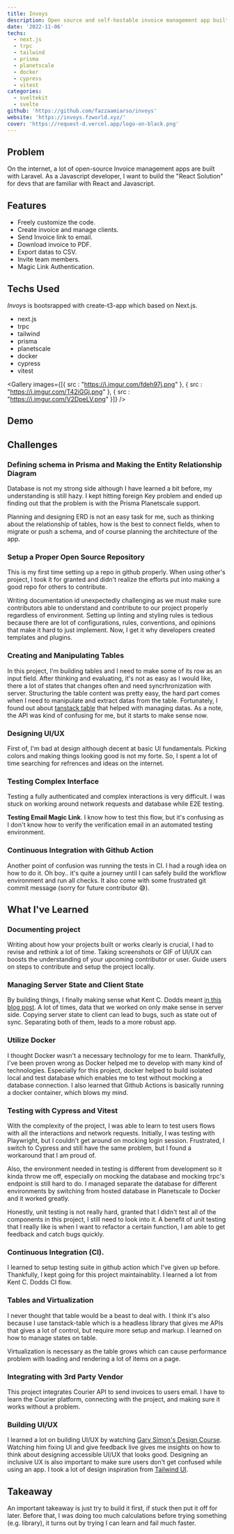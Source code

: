 ```yaml
---
title: Invoys
description: Open source and self-hostable invoice management app built with Next.js. Made to be free of cost.
date: '2022-11-06'
techs:
  - next.js
  - trpc
  - tailwind
  - prisma
  - planetscale
  - docker
  - cypress
  - vitest
categories:
  - sveltekit
  - svelte
github: 'https://github.com/fazzaamiarso/invoys'
website: 'https://invoys.fzworld.xyz/'
cover: 'https://request-d.vercel.app/logo-on-black.png'
---
```

<script>
  import Gallery from '../lib/components/gallery.svelte'
</script>

## Problem

On the internet, a lot of open-source Invoice management apps are built with Laravel. As a Javascript developer, I want to build the "React Solution" for devs that are familiar with React and Javascript.

## Features

- Freely customize the code.
- Create invoice and manage clients.
- Send Invoice link to email.
- Download invoice to PDF.
- Export datas to CSV.
- Invite team members.
- Magic Link Authentication.

## Techs Used

_Invoys_ is bootsrapped with create-t3-app which based on Next.js.

- next.js
- trpc
- tailwind
- prisma
- planetscale
- docker
- cypress
- vitest


<Gallery images={[{ src : "https://i.imgur.com/fdeh97j.png" }, { src : "https://i.imgur.com/T42iGGj.png" }, { src : "https://i.imgur.com/V2DpeLV.png" }]} />

<!-- |                                                    |                                                   |
| :------------------------------------------------: | :-----------------------------------------------: |
|   ![Dashboard](https://i.imgur.com/fdeh97j.png)    |  ![New invoice](https://i.imgur.com/1EulVHE.png)  |
| ![clients table](https://i.imgur.com/T42iGGj.png)  | ![client detail](https://i.imgur.com/RjOkcBE.png) |
| ![invoice detail](https://i.imgur.com/V2DpeLV.png) | ![invoice batch](https://i.imgur.com/rpDor0M.gif) |
|     ![login](https://i.imgur.com/lHY7BmH.png)      | -->

## Demo

## Challenges

### Defining schema in Prisma and Making the Entity Relationship Diagram

Database is not my strong side although I have learned a bit before, my understanding is still hazy. I kept hitting foreign Key problem and ended up finding out that the problem is with the Prisma Planetscale support.

Planning and designing ERD is not an easy task for me, such as thinking about the relationship of tables, how is the best to connect fields, when to migrate or push a schema, and of course planning the architecture of the app.

### Setup a Proper Open Source Repository

This is my first time setting up a repo in github properly. When using other's project, I took it for granted and didn't realize the efforts put into making a good repo for others to contribute.

Writing documentation id unexpectedly challenging as we must make sure contributors able to understand and contribute to our project properly regardless of environment. Setting up linting and styling rules is tedious because there are lot of configurations, rules, conventions, and opinions that make it hard to just implement. Now, I get it why developers created templates and plugins.

### Creating and Manipulating Tables

In this project, I'm building tables and I need to make some of its row as an input field. After thinking and evaluating, it's not as easy as I would like, there a lot of states that changes often and need syncrhronization with server. Structuring the table content was pretty easy, the hard part comes when I need to manipulate and extract datas from the table. Fortunately, I found out about [tanstack table](https://tanstack.com/table/v8) that helped with managing datas. As a note, the API was kind of confusing for me, but it starts to make sense now.

### Designing UI/UX

First of, I'm bad at design although decent at basic UI fundamentals. Picking colors and making things looking good is not my forte. So, I spent a lot of time searching for refrences and ideas on the internet.

### Testing Complex Interface

Testing a fully authenticated and complex interactions is very difficult. I was stuck on working around network requests and database while E2E testing.

**Testing Email Magic Link**. I know how to test this flow, but it's confusing as I don't know how to verify the verification email in an automated testing environment.

### Continuous Integration with Github Action

Another point of confusion was running the tests in CI. I had a rough idea on how to do it. Oh boy.. it's quite a journey until I can safely build the workflow environment and run all checks. It also come with some frustrated git commit message (sorry for future contributor 😅).

## What I've Learned

### Documenting project

Writing about how your projects built or works clearly is crucial, I had to revise and rethink a lot of time. Taking screenshots or GIF of UI/UX can boosts the understanding of your upcoming contributor or user. Guide users on steps to contribute and setup the project locally.

### Managing Server State and Client State

By building things, I finally making sense what Kent C. Dodds meant [in this blog post](https://kentcdodds.com/blog/application-state-management-with-react). A lot of times, data that we worked on only make sense in server side. Copying server state to client can lead to bugs, such as state out of sync. Separating both of them, leads to a more robust app.

### Utilize Docker

I thought Docker wasn't a necessary technology for me to learn. Thankfully, I've been proven wrong as Docker helped me to develop with many kind of technologies. Especially for this project, docker helped to build isolated local and test database which enables me to test without mocking a database connection. I also learned that Github Actions is basically running a docker container, which blows my mind.

### Testing with Cypress and Vitest

With the complexity of the project, I was able to learn to test users flows with all the interactions and network requests. Initially, I was testing with Playwright, but I couldn't get around on mocking login session. Frustrated, I switch to Cypress and still have the same problem, but I found a workaround that I am proud of.

Also, the environment needed in testing is different from development so it kinda throw me off, especially on mocking the database and mocking trpc's endpoint is still hard to do. I managed separate the database for different environments by switching from hosted database in Planetscale to Docker and it worked greatly.

Honestly, unit testing is not really hard, granted that I didn't test all of the components in this project, I still need to look into it. A benefit of unit testing that I really like is when I want to refactor a certain function, I am able to get feedback and catch bugs quickly.

### Continuous Integration (CI).

I learned to setup testing suite in github action which I've given up before. Thankfully, I kept going for this project maintainablity. I learned a lot from Kent C. Dodds CI flow.

### Tables and Virtualization

I never thought that table would be a beast to deal with. I think it's also because I use tanstack-table which is a headless library that gives me APIs that gives a lot of control, but require more setup and markup. I learned on how to manage states on table.

Virtualization is necessary as the table grows which can cause performance problem with loading and rendering a lot of items on a page.

### Integrating with 3rd Party Vendor

This project integrates Courier API to send invoices to users email. I have to learn the Courier platform, connecting with the project, and making sure it works without a problem.

### Building UI/UX

I learned a lot on building UI/UX by watching [Gary Simon's Design Course](https://www.youtube.com/c/DesignCourse). Watching him fixing UI and give feedback live gives me insights on how to think about designing accessible UI/UX that looks good. Designing an inclusive UX is also important to make sure users don't get confused while using an app. I took a lot of design inspiration from [Tailwind UI](https://tailwindui.com/).

## Takeaway

An important takeaway is just try to build it first, if stuck then put it off for later. Before that, I was doing too much calculations before trying something (e.g. library), it turns out by trying I can learn and fail much faster.
